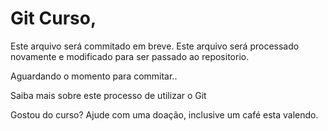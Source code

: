 # Git Curso,

Este arquivo será commitado em breve.
Este arquivo será processado novamente e modificado para 
ser passado ao repositorio.

Aguardando o momento para commitar..

Saiba mais sobre este processo de utilizar o Git

Gostou do curso?
Ajude com uma doação, inclusive um café esta valendo.
